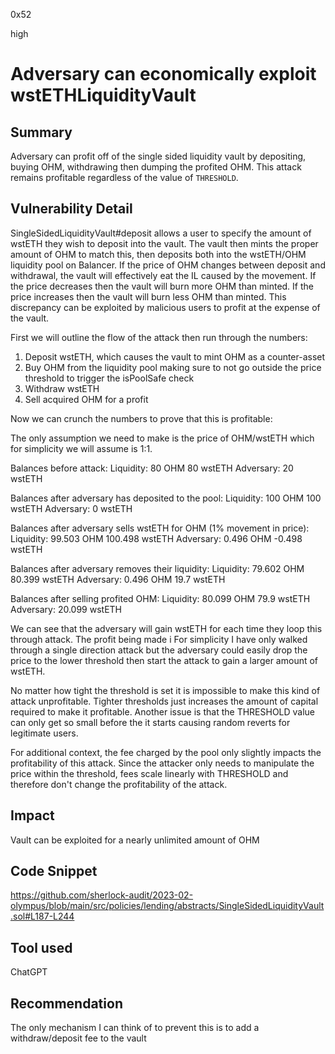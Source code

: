 0x52

high

# Adversary can economically exploit wstETHLiquidityVault

## Summary

Adversary can profit off of the single sided liquidity vault by depositing, buying OHM, withdrawing then dumping the profited OHM. This attack remains profitable regardless of the value of `THRESHOLD`.

## Vulnerability Detail

SingleSidedLiquidityVault#deposit allows a user to specify the amount of wstETH they wish to deposit into the vault. The vault then mints the proper amount of OHM to match this, then deposits both into the wstETH/OHM liquidity pool on Balancer. If the price of OHM changes between deposit and withdrawal, the vault will effectively eat the IL caused by the movement. If the price decreases then the vault will burn more OHM than minted. If the price increases then the vault will burn less OHM than minted. This discrepancy can be exploited by malicious users to profit at the expense of the vault.

First we will outline the flow of the attack then run through the numbers:
1. Deposit wstETH, which causes the vault to mint OHM as a counter-asset
2. Buy OHM from the liquidity pool making sure to not go outside the price threshold to trigger the isPoolSafe check
3. Withdraw wstETH
4. Sell acquired OHM for a profit

Now we can crunch the numbers to prove that this is profitable:

The only assumption we need to make is the price of OHM/wstETH which for simplicity we will assume is 1:1.

Balances before attack:
Liquidity: 80 OHM 80 wstETH
Adversary: 20 wstETH

Balances after adversary has deposited to the pool:
Liquidity: 100 OHM 100 wstETH
Adversary: 0 wstETH

Balances after adversary sells wstETH for OHM (1% movement in price):
Liquidity: 99.503 OHM 100.498 wstETH
Adversary: 0.496 OHM -0.498 wstETH

Balances after adversary removes their liquidity:
Liquidity: 79.602 OHM 80.399 wstETH
Adversary: 0.496 OHM 19.7 wstETH 

Balances after selling profited OHM:
Liquidity: 80.099 OHM 79.9 wstETH 
Adversary: 20.099 wstETH

We can see that the adversary will gain wstETH for each time they loop this through attack. The profit being made i For simplicity I have only walked through a single direction attack but the adversary could easily drop the price to the lower threshold then start the attack to gain a larger amount of wstETH.

No matter how tight the threshold is set it is impossible to make this kind of attack unprofitable. Tighter thresholds just increases the amount of capital required to make it profitable. Another issue is that the THRESHOLD value can only get so small before the it starts causing random reverts for legitimate users.

For additional context, the fee charged by the pool only slightly impacts the profitability of this attack. Since the attacker only needs to manipulate the price within the threshold, fees scale linearly with THRESHOLD and therefore don't change the profitability of the attack.

## Impact

Vault can be exploited for a nearly unlimited amount of OHM

## Code Snippet

https://github.com/sherlock-audit/2023-02-olympus/blob/main/src/policies/lending/abstracts/SingleSidedLiquidityVault.sol#L187-L244

## Tool used

ChatGPT

## Recommendation

The only mechanism I can think of to prevent this is to add a withdraw/deposit fee to the vault